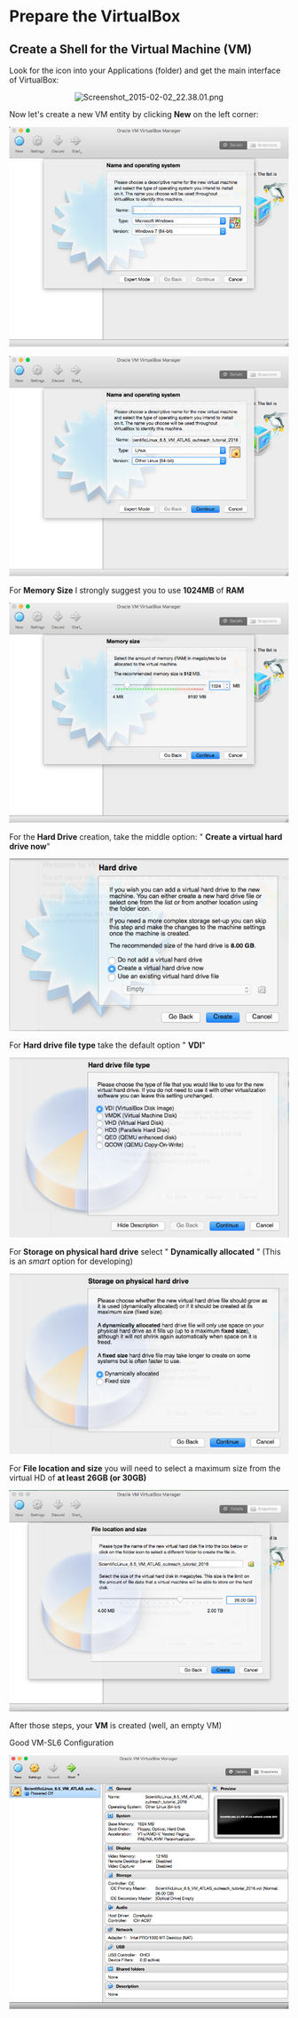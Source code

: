 # Prepare the VirtualBox

## Create a Shell for the Virtual Machine (VM)

Look for the icon into your Applications (folder) and get the main interface of VirtualBox:

   <CENTER>
     <img src="https://twiki.cern.ch/twiki/pub/AtlasProtected/MilanoTutorial2015RootHelp/Screenshot_2015-02-02_22.38.01.png" alt="Screenshot_2015-02-02_22.38.01.png" width="771" height="639" /></verbatim></br>
   </CENTER>
   
Now let's create a new VM entity by clicking **New** on the left corner:

   
![](pictures/Screenshot_2016-02-12_17.21.28_a.png)
   



![](pictures/Screenshot_2016-02-12_17.21.54_b.png)

For **Memory Size** I strongly suggest you to use **1024MB** of **RAM**


![](pictures/Screenshot_2016-02-12_17.22.27_c.png)

For the **Hard Drive** creation, take the middle option: " **Create a virtual hard drive now**"

![](pictures/Screenshot_2015-02-02_22.44.51.png)

For **Hard drive file type** take the default option " **VDI**"

![](pictures/Screenshot_2015-02-02_22.45.04.png)

For **Storage on physical hard drive** select " **Dynamically allocated** " (This is an _smart_ option for developing)

![](pictures/Screenshot_2015-02-02_22.45.13.png)

For **File location and size** you will need to select a maximum size from the virtual HD of **at least 26GB (or 30GB)** 



![](pictures/Screenshot_2016-02-12_17.23.06_d.png)

After those steps, your **VM** is created (well, an empty VM)

Good VM-SL6 Configuration



![](pictures/Screenshot_2016-02-12_17.29.15_e.png)




